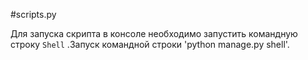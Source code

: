 #scripts.py 

Для запуска скрипта в консоле необходимо запустить командную строку  `Shell` .Запуск командной строки 'python manage.py shell'.
